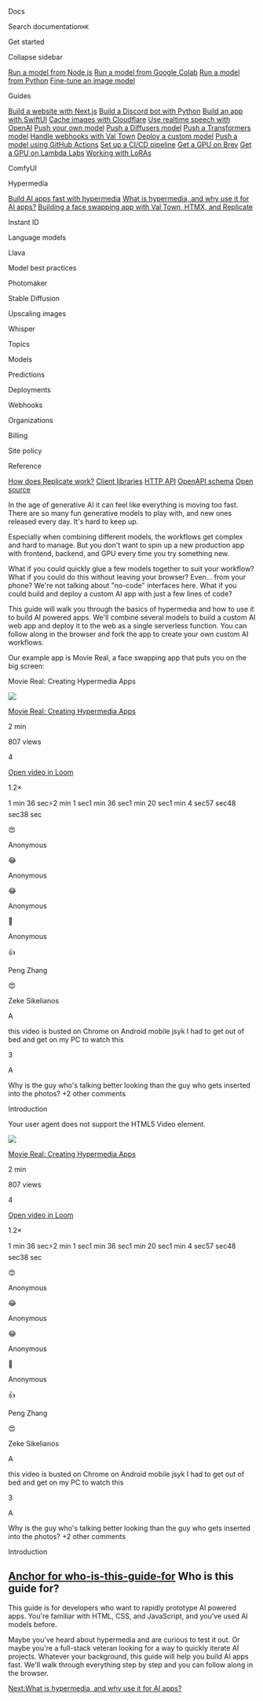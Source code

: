 Docs

Search documentation`⌘K`

Get started

Collapse sidebar

[Run a model from Node.js](https://replicate.com/docs/get-started/nodejs) [Run a model from Google Colab](https://replicate.com/docs/get-started/google-colab) [Run a model from Python](https://replicate.com/docs/get-started/python) [Fine-tune an image model](https://replicate.com/docs/get-started/fine-tune-with-flux)

Guides

[Build a website with Next.js](https://replicate.com/docs/guides/nextjs) [Build a Discord bot with Python](https://replicate.com/docs/guides/discord-bot) [Build an app with SwiftUI](https://replicate.com/docs/guides/swiftui) [Cache images with Cloudflare](https://replicate.com/docs/guides/cloudflare-image-cache) [Use realtime speech with OpenAI](https://replicate.com/docs/guides/openai-realtime) [Push your own model](https://replicate.com/docs/guides/push-a-model) [Push a Diffusers model](https://replicate.com/docs/guides/push-a-diffusers-model) [Push a Transformers model](https://replicate.com/docs/guides/push-a-transformers-model) [Handle webhooks with Val Town](https://replicate.com/docs/guides/build-a-webhook-notifier-with-val-town) [Deploy a custom model](https://replicate.com/docs/guides/deploy-a-custom-model) [Push a model using GitHub Actions](https://replicate.com/docs/guides/push-a-model-using-github-actions) [Set up a CI/CD pipeline](https://replicate.com/docs/guides/continuous-model-deployment) [Get a GPU on Brev](https://replicate.com/docs/guides/get-a-gpu-on-brev) [Get a GPU on Lambda Labs](https://replicate.com/docs/guides/get-a-gpu-on-lambda-labs) [Working with LoRAs](https://replicate.com/docs/guides/working-with-loras)

ComfyUI

Hypermedia

[Build AI apps fast with hypermedia](https://replicate.com/docs/guides/hypermedia) [What is hypermedia, and why use it for AI apps?](https://replicate.com/docs/guides/hypermedia/what-is-hypermedia) [Building a face swapping app with Val Town, HTMX, and Replicate](https://replicate.com/docs/guides/hypermedia/build-hypermedia-app)

Instant ID

Language models

Llava

Model best practices

Photomaker

Stable Diffusion

Upscaling images

Whisper

Topics

Models

Predictions

Deployments

Webhooks

Organizations

Billing

Site policy

Reference

[How does Replicate work?](https://replicate.com/docs/reference/how-does-replicate-work) [Client libraries](https://replicate.com/docs/reference/client-libraries) [HTTP API](https://replicate.com/docs/reference/http) [OpenAPI schema](https://replicate.com/docs/reference/openapi) [Open source](https://replicate.com/docs/reference/open-source)

In the age of generative AI it can feel like everything is moving too fast. There are so many fun generative models to play with, and new ones released every day. It's hard to keep up.

Especially when combining different models, the workflows get complex and hard to manage. But you don't want to spin up a new production app with frontend, backend, and GPU every time you try something new.

What if you could quickly glue a few models together to suit your workflow? What if you could do this without leaving your browser? Even... from your phone? We're not talking about "no-code" interfaces here. What if you could build and deploy a custom AI app with just a few lines of code?

This guide will walk you through the basics of hypermedia and how to use it to build AI powered apps. We'll combine several models to build a custom AI web app and deploy it to the web as a single serverless function. You can follow along in the browser and fork the app to create your own custom AI workflows.

Our example app is Movie Real, a face swapping app that puts you on the big screen:

Movie Real: Creating Hypermedia Apps

![](https://cdn.loom.com/avatars/27000210_d78c15cb0d8a4ed3a6395110e27869aa_192.jpg)

[Movie Real: Creating Hypermedia Apps](https://www.loom.com/share/b2ca8d61cef744daa3388754efa667dd?source=embed_watch_on_loom_cta&t=0 "Movie Real: Creating Hypermedia Apps")

2 min

807 views

4

[Open video in Loom](https://www.loom.com/share/b2ca8d61cef744daa3388754efa667dd?source=embed_watch_on_loom_cta&t=0 "Open video in Loom")

1.2×

1 min 36 sec⚡️2 min 1 sec1 min 36 sec1 min 20 sec1 min 4 sec57 sec48 sec38 sec

😍

Anonymous

😂

Anonymous

😂

Anonymous

🥺

Anonymous

👍

Peng Zhang

😍

Zeke Sikelianos

A

this video is busted on Chrome on Android mobile jsyk I had to get out of bed and get on my PC to watch this

3

A

Why is the guy who's talking better looking than the guy who gets inserted into the photos?
+2 other comments

Introduction

Your user agent does not support the HTML5 Video element.

![](https://cdn.loom.com/avatars/27000210_d78c15cb0d8a4ed3a6395110e27869aa_192.jpg)

[Movie Real: Creating Hypermedia Apps](https://www.loom.com/share/b2ca8d61cef744daa3388754efa667dd?source=embed_watch_on_loom_cta&t=0 "Movie Real: Creating Hypermedia Apps")

2 min

807 views

4

[Open video in Loom](https://www.loom.com/share/b2ca8d61cef744daa3388754efa667dd?source=embed_watch_on_loom_cta&t=0 "Open video in Loom")

1.2×

1 min 36 sec⚡️2 min 1 sec1 min 36 sec1 min 20 sec1 min 4 sec57 sec48 sec38 sec

😍

Anonymous

😂

Anonymous

😂

Anonymous

🥺

Anonymous

👍

Peng Zhang

😍

Zeke Sikelianos

A

this video is busted on Chrome on Android mobile jsyk I had to get out of bed and get on my PC to watch this

3

A

Why is the guy who's talking better looking than the guy who gets inserted into the photos?
+2 other comments

Introduction

## [Anchor for who-is-this-guide-for](https://replicate.com/docs/guides/hypermedia\#who-is-this-guide-for) Who is this guide for?

This guide is for developers who want to rapidly prototype AI powered apps. You're familiar with HTML, CSS, and JavaScript, and you've used AI models before.

Maybe you've heard about hypermedia and are curious to test it out. Or maybe you're a full-stack veteran looking for a way to quickly iterate AI projects. Whatever your background, this guide will help you build AI apps fast.
We'll walk through everything step by step and you can follow along in the browser.

[Next:What is hypermedia, and why use it for AI apps?](https://replicate.com/docs/guides/hypermedia/what-is-hypermedia)